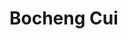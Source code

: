 <h1>Bocheng Cui</h1>
<script src="https://code.jquery.com/jquery-3.6.0.min.js"></script>
<script>
  $(function () {
    $('#aboutme').load('aboutme/aboutme.html');
    $('#news').load('news/news.html');
    $('#projects').load('projects/projects.html');
    $('#experience').load('experience/experience.html');
    $('#education').load('education/education.html');
  })

</script>

<body>
  <!-- importing aboutme -->
  <div id="aboutme"></div>
  <br>
  <br>
  <!-- importing news -->
  <!-- <div id="news"></div>
  <br>
  <br> -->
  <!-- immporting Talks -->
  <!-- <div id="talks"></div>
  <br>
  <br> -->
  <!-- importing projects -->
  <div id="projects"></div>
  <br>
  <br>
  <!-- importing experience -->
  <div id="experience"></div>
  <br>
  <br>
  <!-- importing eduction -->
  <div id="education"></div>

</body>
